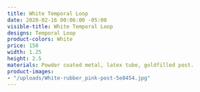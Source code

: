 ```yaml
---
title: White Temporal Loop
date: 2020-02-16 00:06:00 -05:00
visible-title: White Temporal Loop
designs: Temporal Loop
product-colors: White
price: 150
width: 1.25
height: 2.5
materials: Powder coated metal, latex tube, goldfilled post.
product-images:
- "/uploads/White-rubber_pink-post-5e8454.jpg"
---
```


